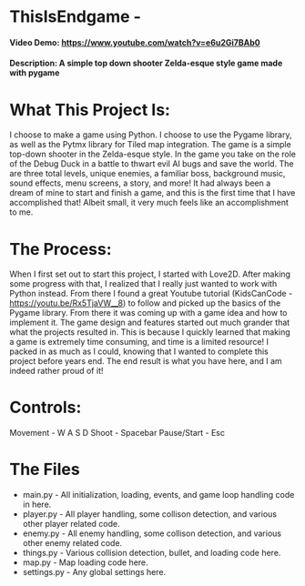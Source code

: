 # ThisIsEndgame -
#### Video Demo:  https://www.youtube.com/watch?v=e6u2Gi7BAb0
#### Description: A simple top down shooter Zelda-esque style game made with pygame

# What This Project Is:
I choose to make a game using Python. I choose to use the Pygame library, as well as the Pytmx library for Tiled map integration. The game is a simple top-down shooter in the Zelda-esque style. In the game you take on the role of the Debug Duck in a battle to thwart evil AI bugs and save the world. The are three total levels, unique enemies, a familiar boss, background music, sound effects, menu screens, a story, and more! It had always been a dream of mine to start and finish a game, and this is the first time that I have accomplished that! Albeit small, it very much feels like an accomplishment to me.

# The Process:
When I first set out to start this project, I started with Love2D. After making some progress with that, I realized that I really just wanted to work with Python instead. From there I found a great Youtube tutorial (KidsCanCode - https://youtu.be/Rx5TjaVW__8) to follow and picked up the basics of the Pygame library. From there it was coming up with a game idea and how to implement it. The game design and features started out much grander that what the projects resulted in. This is because I quickly learned that making a game is extremely time consuming, and time is a limited resource! I packed in as much as I could, knowing that I wanted to complete this project before years end. The end result is what you have here, and I am indeed rather proud of it!

# Controls:
Movement - W A S D
Shoot - Spacebar
Pause/Start - Esc

# The Files
* main.py - All initialization, loading, events, and game loop handling code in here.
* player.py - All player handling, some collison detection, and various other player related code.
* enemy.py - All enemy handling, some collison detection, and various other enemy related code.
* things.py - Various collision detection, bullet, and loading code here.
* map.py - Map loading code here.
* settings.py - Any global settings here.
